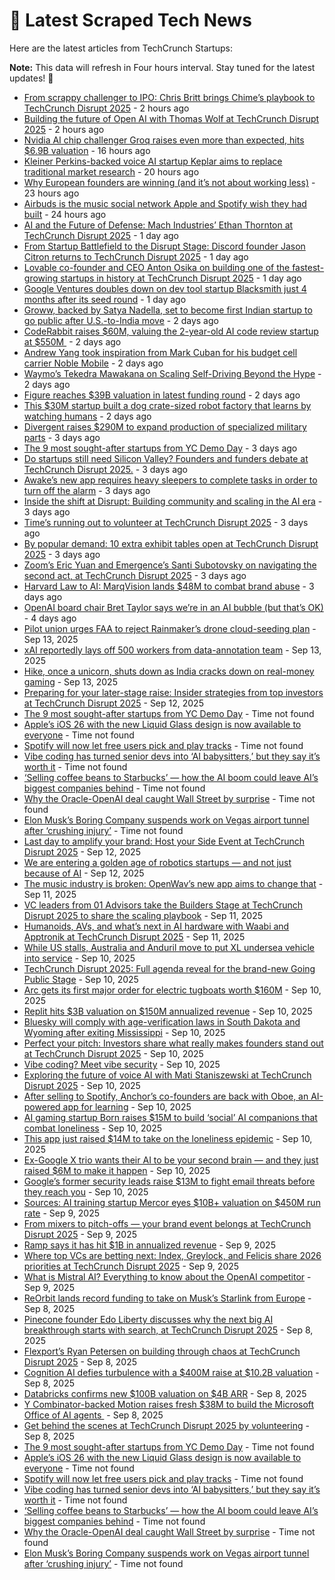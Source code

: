 
# 📰 Latest Scraped Tech News

Here are the latest articles from TechCrunch Startups:

**Note:** This data will refresh in Four hours interval. Stay tuned for the latest updates! 🔄
- [From scrappy challenger to IPO: Chris Britt brings Chime’s playbook to TechCrunch Disrupt 2025](https://techcrunch.com/2025/09/18/from-scrappy-challenger-to-ipo-chris-britt-brings-chimes-playbook-to-techcrunch-disrupt-2025/) - 2 hours ago
- [Building the future of Open AI with Thomas Wolf at TechCrunch Disrupt 2025](https://techcrunch.com/2025/09/18/building-the-future-of-open-ai-with-thomas-wolf-at-techcrunch-disrupt-2025/) - 2 hours ago
- [Nvidia AI chip challenger Groq raises even more than expected, hits $6.9B valuation](https://techcrunch.com/2025/09/17/nvidia-ai-chip-challenger-groq-raises-even-more-than-expected-hits-6-9b-valuation/) - 16 hours ago
- [Kleiner Perkins-backed voice AI startup Keplar aims to replace traditional market research](https://techcrunch.com/2025/09/17/kleiner-perkins-backed-voice-ai-startup-keplar-aims-to-replace-traditional-market-research/) - 20 hours ago
- [Why European founders are winning (and it’s not about working less)](https://techcrunch.com/podcast/why-european-founders-are-winning-and-its-not-about-working-less/) - 23 hours ago
- [Airbuds is the music social network Apple and Spotify wish they had built](https://techcrunch.com/2025/09/17/airbuds-is-the-music-social-network-apple-and-spotify-wish-they-had-built/) - 24 hours ago
- [AI and the Future of Defense: Mach Industries’ Ethan Thornton at TechCrunch Disrupt 2025](https://techcrunch.com/2025/09/17/the-new-face-of-defense-tech-takes-the-ai-stage-at-techcrunch-disrupt-2025/) - 1 day ago
- [From Startup Battlefield to the Disrupt Stage: Discord founder Jason Citron returns to TechCrunch Disrupt 2025](https://techcrunch.com/2025/09/17/from-startup-battlefield-200-to-the-disrupt-stage-discord-founder-jason-citron-returns-to-techcrunch-disrupt-2025/) - 1 day ago
- [Lovable co-founder and CEO Anton Osika on building one of the fastest-growing startups in history at TechCrunch Disrupt 2025](https://techcrunch.com/2025/09/17/lovable-ceo-anton-osika-on-building-one-of-the-fastest-growing-startups-in-history-at-techcrunch-disrupt-2025/) - 1 day ago
- [Google Ventures doubles down on dev tool startup Blacksmith just 4 months after its seed round](https://techcrunch.com/2025/09/17/google-ventures-doubles-down-on-dev-tool-startup-blacksmith-just-4-months-after-its-seed-round/) - 1 day ago
- [Groww, backed by Satya Nadella, set to become first Indian startup to go public after U.S.-to-India move](https://techcrunch.com/2025/09/16/groww-backed-by-satya-nadella-set-to-become-first-indian-startup-to-go-public-after-u-s-to-india-move/) - 2 days ago
- [CodeRabbit raises $60M, valuing the 2-year-old AI code review startup at $550M ](https://techcrunch.com/2025/09/16/coderabbit-raises-60m-valuing-the-2-year-old-ai-code-review-startup-at-550m/) - 2 days ago
- [Andrew Yang took inspiration from Mark Cuban for his budget cell carrier Noble Mobile](https://techcrunch.com/2025/09/16/andrew-yang-took-inspiration-from-mark-cuban-for-his-budget-cell-carrier-noble-mobile/) - 2 days ago
- [Waymo’s Tekedra Mawakana on Scaling Self-Driving Beyond the Hype](https://techcrunch.com/2025/09/16/waymos-tekedra-mawakana-on-the-truth-behind-autonomous-vehicles-at-techcrunch-disrupt-2025/) - 2 days ago
- [Figure reaches $39B valuation in latest funding round](https://techcrunch.com/2025/09/16/figure-reaches-39b-valuation-in-latest-funding-round/) - 2 days ago
- [This $30M startup built a dog crate-sized robot factory that learns by watching humans](https://techcrunch.com/2025/09/16/this-30m-startup-built-a-dog-crate-sized-robot-factory-that-learns-by-watching-humans/) - 2 days ago
- [Divergent raises $290M to expand production of specialized military parts](https://techcrunch.com/2025/09/15/divergent-raises-290m-to-expand-production-of-specialized-military-parts/) - 3 days ago
- [The 9 most sought-after startups from YC Demo Day](https://techcrunch.com/2025/09/15/the-9-most-sought-after-startups-from-yc-demo-day/) - 3 days ago
- [Do startups still need Silicon Valley? Founders and funders debate at TechCrunch Disrupt 2025.](https://techcrunch.com/2025/09/15/do-startups-still-need-silicon-valley-hear-from-the-founders-and-funders-challenging-old-assumptions-at-techcrunch-disrupt-2025/) - 3 days ago
- [Awake’s new app requires heavy sleepers to complete tasks in order to turn off the alarm](https://techcrunch.com/2025/09/15/awakes-new-app-requires-heavy-sleepers-to-complete-tasks-in-order-to-turn-off-the-alarm/) - 3 days ago
- [Inside the shift at Disrupt: Building community and scaling in the AI era](https://techcrunch.com/2025/09/15/on-stage-at-techcrunch-disrupt-2025-how-ai-is-forcing-late-stage-startups-to-rewire-gtm-or-be-left-behind/) - 3 days ago
- [Time’s running out to volunteer at TechCrunch Disrupt 2025](https://techcrunch.com/2025/09/15/times-running-out-to-volunteer-at-techcrunch-disrupt-2025/) - 3 days ago
- [By popular demand: 10 extra exhibit tables open at TechCrunch Disrupt 2025](https://techcrunch.com/2025/09/15/by-popular-demand-10-extra-exhibit-tables-open-at-techcrunch-disrupt-2025/) - 3 days ago
- [Zoom’s Eric Yuan and Emergence’s Santi Subotovsky on navigating the second act, at TechCrunch Disrupt 2025](https://techcrunch.com/2025/09/15/zooms-eric-yuan-and-emergences-santi-subotovsky-on-navigating-the-second-act-at-techcrunch-disrupt-2025/) - 3 days ago
- [Harvard Law to AI: MarqVision lands $48M to combat brand abuse](https://techcrunch.com/2025/09/15/harvard-law-to-ai-marqvision-lands-48m-to-combat-brand-abuse/) - 3 days ago
- [OpenAI board chair Bret Taylor says we’re in an AI bubble (but that’s OK)](https://techcrunch.com/2025/09/14/openai-board-chair-bret-taylor-says-were-in-an-ai-bubble-but-thats-ok/) - 4 days ago
- [Pilot union urges FAA to reject Rainmaker’s drone cloud-seeding plan](https://techcrunch.com/2025/09/13/pilot-union-urges-faa-to-reject-rainmakers-drone-cloud-seeding-plan/) - Sep 13, 2025
- [xAI reportedly lays off 500 workers from data-annotation team](https://techcrunch.com/2025/09/13/xai-reportedly-lays-off-500-workers-from-data-annotation-team/) - Sep 13, 2025
- [Hike, once a unicorn, shuts down as India cracks down on real-money gaming](https://techcrunch.com/2025/09/13/hike-once-a-unicorn-shuts-down-as-india-cracks-down-on-real-money-gaming/) - Sep 13, 2025
- [Preparing for your later-stage raise: Insider strategies from top investors at TechCrunch Disrupt 2025](https://techcrunch.com/2025/09/12/how-to-prepare-now-for-your-later-stage-raise-at-techcrunch-disrupt-2025/) - Sep 12, 2025
- [The 9 most sought-after startups from YC Demo Day](https://techcrunch.com/2025/09/15/the-9-most-sought-after-startups-from-yc-demo-day/) - Time not found
- [Apple’s iOS 26 with the new Liquid Glass design is now available to everyone](https://techcrunch.com/2025/09/15/apples-ios-26-with-the-new-liquid-glass-design-is-now-available-to-everyone/) - Time not found
- [Spotify will now let free users pick and play tracks](https://techcrunch.com/2025/09/15/spotify-will-now-let-free-users-pick-and-play-tracks/) - Time not found
- [Vibe coding has turned senior devs into ‘AI babysitters,’ but they say it’s worth it](https://techcrunch.com/2025/09/14/vibe-coding-has-turned-senior-devs-into-ai-babysitters-but-they-say-its-worth-it/) - Time not found
- [‘Selling coffee beans to Starbucks’ — how the AI boom could leave AI’s biggest companies behind](https://techcrunch.com/2025/09/14/selling-coffee-beans-to-starbucks-how-the-ai-boom-could-leave-ais-biggest-companies-behind/) - Time not found
- [Why the Oracle-OpenAI deal caught Wall Street by surprise](https://techcrunch.com/2025/09/12/why-the-oracle-openai-deal-caught-wall-street-by-surprise/) - Time not found
- [Elon Musk’s Boring Company suspends work on Vegas airport tunnel after ‘crushing injury’](https://techcrunch.com/2025/09/11/elon-musks-boring-company-suspends-work-on-vegas-airport-tunnel-after-crushing-injury/) - Time not found
- [Last day to amplify your brand: Host your Side Event at TechCrunch Disrupt 2025](https://techcrunch.com/2025/09/12/last-day-to-amplify-your-brand-host-your-side-event-at-disrupt-2025/) - Sep 12, 2025
- [We are entering a golden age of robotics startups — and not just because of AI](https://techcrunch.com/2025/09/12/we-are-entering-a-golden-age-of-robotics-startups-and-not-just-because-of-ai/) - Sep 12, 2025
- [The music industry is broken: OpenWav’s new app aims to change that](https://techcrunch.com/2025/09/11/the-music-industry-is-broken-openwavs-new-app-aims-to-change-that/) - Sep 11, 2025
- [VC leaders from 01 Advisors take the Builders Stage at TechCrunch Disrupt 2025 to share the scaling playbook](https://techcrunch.com/2025/09/11/what-comes-after-twitter-and-meta-the-founders-of-01a-share-their-playbook-at-techcrunch-disrupt-2025/) - Sep 11, 2025
- [Humanoids, AVs, and what’s next in AI hardware with Waabi and Apptronik at TechCrunch Disrupt 2025](https://techcrunch.com/2025/09/11/humanoids-avs-and-whats-next-in-ai-hardware-at-techcrunch-disrupt-2025/) - Sep 11, 2025
- [While US stalls, Australia and Anduril move to put XL undersea vehicle into service](https://techcrunch.com/2025/09/10/while-u-s-stalls-australia-and-anduril-move-to-put-xl-undersea-vehicle-into-service/) - Sep 10, 2025
- [TechCrunch Disrupt 2025: Full agenda reveal for the brand-new Going Public Stage](https://techcrunch.com/2025/09/10/techcrunch-disrupt-2025-first-full-agenda-reveal-for-the-brand-new-going-public-stage/) - Sep 10, 2025
- [Arc gets its first major order for electric tugboats worth $160M](https://techcrunch.com/2025/09/10/arc-gets-its-first-major-order-for-electric-tugboats-worth-160m/) - Sep 10, 2025
- [Replit hits $3B valuation on $150M annualized revenue](https://techcrunch.com/2025/09/10/replit-hits-3b-valuation-on-150m-annualized-revenue/) - Sep 10, 2025
- [Bluesky will comply with age-verification laws in South Dakota and Wyoming after exiting Mississippi](https://techcrunch.com/2025/09/10/bluesky-will-comply-with-age-verification-laws-in-south-dakota-and-wyoming-after-exiting-mississippi/) - Sep 10, 2025
- [Perfect your pitch: Investors share what really makes founders stand out at TechCrunch Disrupt 2025](https://techcrunch.com/2025/09/10/at-techcrunch-disrupt-2025-medha-agarwal-jyoti-bansal-and-jennifer-neundorfer-discuss-what-makes-a-pitch-land/) - Sep 10, 2025
- [Vibe coding? Meet vibe security](https://techcrunch.com/podcast/vibe-coding-meet-vibe-security/) - Sep 10, 2025
- [Exploring the future of voice AI with Mati Staniszewski at TechCrunch Disrupt 2025](https://techcrunch.com/2025/09/10/exploring-the-future-of-voice-ai-with-mati-staniszewski-at-techcrunch-disrupt-2025/) - Sep 10, 2025
- [After selling to Spotify, Anchor’s co-founders are back with Oboe, an AI-powered app for learning](https://techcrunch.com/2025/09/10/after-selling-to-spotify-anchors-co-founders-are-back-with-oboe-an-ai-powered-app-for-learning/) - Sep 10, 2025
- [AI gaming startup Born raises $15M to build ‘social’ AI companions that combat loneliness](https://techcrunch.com/2025/09/10/born-maker-of-virtual-pet-pengu-raises-15m-to-launch-a-new-wave-of-social-ai-companions/) - Sep 10, 2025
- [This app just raised $14M to take on the loneliness epidemic](https://techcrunch.com/2025/09/10/this-gen-z-founded-app-just-raised-14m-to-take-on-the-loneliness-episdemic/) - Sep 10, 2025
- [Ex-Google X trio wants their AI to be your second brain — and they just raised $6M to make it happen](https://techcrunch.com/2025/09/10/ex-google-x-trio-wants-their-ai-to-be-your-second-brain-and-they-just-raised-6m-to-make-it-happen/) - Sep 10, 2025
- [Google’s former security leads raise $13M to fight email threats before they reach you](https://techcrunch.com/2025/09/10/googles-former-security-leads-raise-13m-to-fight-email-threats-before-they-reach-you/) - Sep 10, 2025
- [Sources: AI training startup Mercor eyes $10B+ valuation on $450M run rate](https://techcrunch.com/2025/09/09/sources-ai-training-startup-mercor-eyes-10b-valuation-on-450m-run-rate/) - Sep 9, 2025
- [From mixers to pitch-offs — your brand event belongs at TechCrunch Disrupt 2025](https://techcrunch.com/2025/09/09/from-mixers-to-pitch-offs-your-brand-event-belongs-at-techcrunch-disrupt-2025/) - Sep 9, 2025
- [Ramp says it has hit $1B in annualized revenue](https://techcrunch.com/2025/09/09/ramp-says-it-has-hit-1b-in-annualized-revenue/) - Sep 9, 2025
- [Where top VCs are betting next: Index, Greylock, and Felicis share 2026 priorities at TechCrunch Disrupt 2025](https://techcrunch.com/2025/09/09/want-to-know-where-vcs-are-investing-next-be-in-the-room-at-techcrunch-disrupt-2025/) - Sep 9, 2025
- [What is Mistral AI? Everything to know about the OpenAI competitor](https://techcrunch.com/2025/09/09/what-is-mistral-ai-everything-to-know-about-the-openai-competitor/) - Sep 9, 2025
- [ReOrbit lands record funding to take on Musk’s Starlink from Europe](https://techcrunch.com/2025/09/08/reorbit-lands-record-funding-to-take-on-musks-starlink-from-europe/) - Sep 8, 2025
- [Pinecone founder Edo Liberty discusses why the next big AI breakthrough starts with search, at TechCrunch Disrupt 2025](https://techcrunch.com/2025/09/08/pinecone-founder-edo-liberty-explores-the-real-missing-link-in-enterprise-ai-at-techcrunch-disrupt-2025/) - Sep 8, 2025
- [Flexport’s Ryan Petersen on building through chaos at TechCrunch Disrupt 2025](https://techcrunch.com/2025/09/08/find-out-how-flexports-ceo-ryan-petersen-builds-when-the-rules-keep-changing-at-techcrunch-disrupt-2025/) - Sep 8, 2025
- [Cognition AI defies turbulence with a $400M raise at $10.2B valuation](https://techcrunch.com/2025/09/08/cognition-ai-defies-turbulence-with-a-400m-raise-at-10-2b-valuation/) - Sep 8, 2025
- [Databricks confirms new $100B valuation on $4B ARR](https://techcrunch.com/2025/09/08/databricks-confirms-new-100b-valuation-on-4b-arr/) - Sep 8, 2025
- [Y Combinator-backed Motion raises fresh $38M to build the Microsoft Office of AI agents ](https://techcrunch.com/2025/09/08/y-combinator-backed-motion-raises-fresh-38m-to-build-the-microsoft-office-of-ai-agents/) - Sep 8, 2025
- [Get behind the scenes at TechCrunch Disrupt 2025 by volunteering](https://techcrunch.com/2025/09/08/get-behind-the-scenes-at-techcrunch-disrupt-2025-by-volunteering/) - Sep 8, 2025
- [The 9 most sought-after startups from YC Demo Day](https://techcrunch.com/2025/09/15/the-9-most-sought-after-startups-from-yc-demo-day/) - Time not found
- [Apple’s iOS 26 with the new Liquid Glass design is now available to everyone](https://techcrunch.com/2025/09/15/apples-ios-26-with-the-new-liquid-glass-design-is-now-available-to-everyone/) - Time not found
- [Spotify will now let free users pick and play tracks](https://techcrunch.com/2025/09/15/spotify-will-now-let-free-users-pick-and-play-tracks/) - Time not found
- [Vibe coding has turned senior devs into ‘AI babysitters,’ but they say it’s worth it](https://techcrunch.com/2025/09/14/vibe-coding-has-turned-senior-devs-into-ai-babysitters-but-they-say-its-worth-it/) - Time not found
- [‘Selling coffee beans to Starbucks’ — how the AI boom could leave AI’s biggest companies behind](https://techcrunch.com/2025/09/14/selling-coffee-beans-to-starbucks-how-the-ai-boom-could-leave-ais-biggest-companies-behind/) - Time not found
- [Why the Oracle-OpenAI deal caught Wall Street by surprise](https://techcrunch.com/2025/09/12/why-the-oracle-openai-deal-caught-wall-street-by-surprise/) - Time not found
- [Elon Musk’s Boring Company suspends work on Vegas airport tunnel after ‘crushing injury’](https://techcrunch.com/2025/09/11/elon-musks-boring-company-suspends-work-on-vegas-airport-tunnel-after-crushing-injury/) - Time not found
